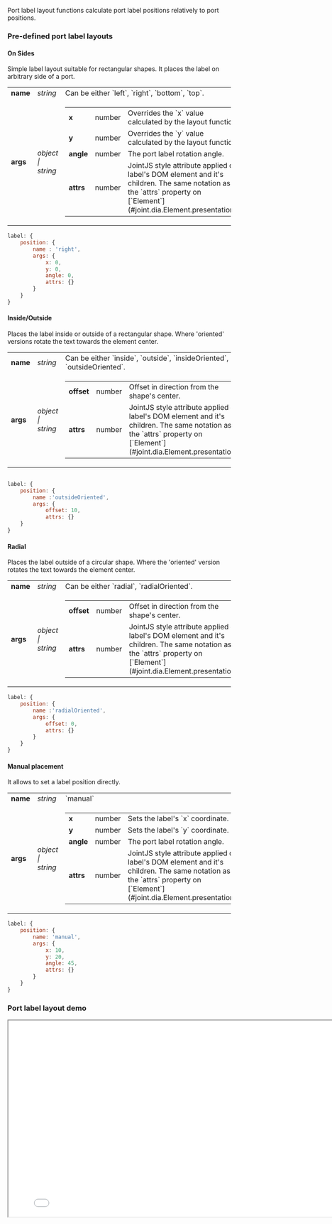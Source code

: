 
Port label layout functions calculate port label positions relatively to port positions.

### Pre-defined port label layouts

#### On Sides

Simple label layout suitable for rectangular shapes. It places the label on arbitrary side of a port.


<table>
    <tr>
        <td><b>name</b></td>
        <td><i>string</i></td>
        <td>
            Can be either `left`, `right`, `bottom`, `top`.
        </td>
    </tr>
    <tr>
        <td><b>args</b></td>
        <td><i>object | string</i></td>
        <td>
            <table>
                <tr>
                    <td><b>x</b></td>
                    <td>number</td>
                    <td>Overrides the `x` value calculated by the layout function</td>
                </tr>
                <tr>
                    <td><b>y</b></td>
                    <td>number</td>
                    <td>Overrides the `y` value calculated by the layout function</td>
                </tr>
                <tr>
                    <td><b>angle</b></td>
                    <td>number</td>
                    <td>The port label rotation angle.</td>
                </tr>
                <tr>
                    <td><b>attrs</b></td>
                    <td>number</td>
                    <td>JointJS style attribute applied on label's DOM element and it's children. The same notation as the `attrs` property on [`Element`](#joint.dia.Element.presentation).</td>
                </tr>
            </table>
        </td>
    </tr>
</table>

```javascript
label: {
    position: {
        name : 'right',
        args: {
            x: 0,
            y: 0,
            angle: 0,
            attrs: {}
        }
    }
}
```

#### Inside/Outside

Places the label inside or outside of a rectangular shape. Where 'oriented' versions rotate the text towards the element center.

<table>
    <tr>
        <td><b>name</b></td>
        <td><i>string</i></td>
        <td>
            Can be either `inside`, `outside`, `insideOriented`, `outsideOriented`.
        </td>
    </tr>
    <tr>
        <td><b>args</b></td>
        <td><i>object | string</i></td>
        <td>
            <table>
                <tr>
                    <td><b>offset</b></td>
                    <td>number</td>
                    <td>Offset in direction from the shape's center.</td>
                </tr>
                <tr>
                    <td><b>attrs</b></td>
                    <td>number</td>
                    <td>JointJS style attribute applied on label's DOM element and it's children. The same notation as the `attrs` property on [`Element`](#joint.dia.Element.presentation).</td>
                </tr>
            </table>
        </td>
    </tr>
</table>


```javascript

label: {
    position: {
        name :'outsideOriented',
        args: {
            offset: 10,
            attrs: {}
    }
}
```

#### Radial


Places the label outside of a circular shape. Where the 'oriented' version rotates the text towards the element center.


<table>
    <tr>
        <td><b>name</b></td>
        <td><i>string</i></td>
        <td>
            Can be either `radial`, `radialOriented`.
        </td>
    </tr>
    <tr>
        <td><b>args</b></td>
        <td><i>object | string</i></td>
        <td>
            <table>
                <tr>
                    <td><b>offset</b></td>
                    <td>number</td>
                    <td>Offset in direction from the shape's center.</td>
                </tr>
                <tr>
                    <td><b>attrs</b></td>
                    <td>number</td>
                    <td>JointJS style attribute applied on label's DOM element and it's children. The same notation as the `attrs` property on [`Element`](#joint.dia.Element.presentation).</td>
                </tr>
            </table>
        </td>
    </tr>
</table>


```javascript
label: {
    position: {
        name :'radialOriented',
        args: {
            offset: 0,
            attrs: {}
        }
    }
}
```

#### Manual placement

It allows to set a label position directly.

<table>
    <tr>
        <td><b>name</b></td>
        <td><i>string</i></td>
        <td>
            `manual`
        </td>
    </tr>
    <tr>
        <td><b>args</b></td>
        <td><i>object | string</i></td>
        <td>
            <table>
                <tr>
                    <td><b>x</b></td>
                    <td>number</td>
                    <td>Sets the label's `x` coordinate.</td>
                </tr>
                <tr>
                    <td><b>y</b></td>
                    <td>number</td>
                    <td>Sets the label's `y` coordinate.</td>
                </tr>
                <tr>
                    <td><b>angle</b></td>
                    <td>number</td>
                    <td>The port label rotation angle.</td>
                </tr>
                <tr>
                    <td><b>attrs</b></td>
                    <td>number</td>
                    <td>JointJS style attribute applied on label's DOM element and it's children. The same notation as the `attrs` property on [`Element`](#joint.dia.Element.presentation).</td>
                </tr>
            </table>
        </td>
    </tr>
</table>


```javascript
label: {
    position: {
        name: 'manual',
        args: {
            x: 10,
            y: 20,
            angle: 45,
            attrs: {}
        }
    }
}

```

### Port label layout demo

<iframe src="demo/placeholder.html" data-src="./demo/layout/PortLabel/portLabel.html" style="height: 442px; width: 803px;"></iframe>




